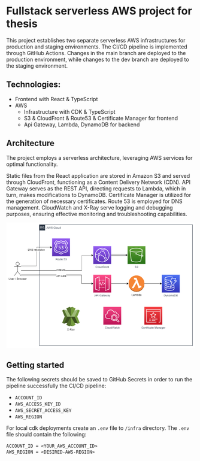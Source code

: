# Fullstack serverless AWS project for thesis

This project establishes two separate serverless AWS infrastructures for production and staging environments. The CI/CD pipeline is implemented through GitHub Actions. Changes in the main branch are deployed to the production environment, while changes to the dev branch are deployed to the staging environment.

## Technologies:

- Frontend with React & TypeScript
- AWS
  - Infrastructure with CDK & TypeScript
  - S3 & CloudFront & Route53 & Certificate Manager for frontend
  - Api Gateway, Lambda, DynamoDB for backend

## Architecture

The project employs a serverless architecture, leveraging AWS services for optimal functionality.

Static files from the React application are stored in Amazon S3 and served through CloudFront, functioning as a Content Delivery Network (CDN). API Gateway serves as the REST API, directing requests to Lambda, which in turn, makes modifications to DynamoDB. Certificate Manager is utilized for the generation of necessary certificates. Route 53 is employed for DNS management. CloudWatch and X-Ray serve logging and debugging purposes, ensuring effective monitoring and troubleshooting capabilities.

![Alt Text](documentation/images/aws_architecture.png)

## Getting started

The following secrets should be saved to GitHub Secrets in order to run the pipeline successfully the CI/CD pipeline:

- `ACCOUNT_ID`
- `AWS_ACCESS_KEY_ID`
- `AWS_SECRET_ACCESS_KEY`
- `AWS_REGION`

For local cdk deployments create an `.env` file to `/infra` directory. The `.env` file should contain the following:

```
ACCOUNT_ID = <YOUR_AWS_ACCOUNT_ID>
AWS_REGION = <DESIRED-AWS-REGION>
```
